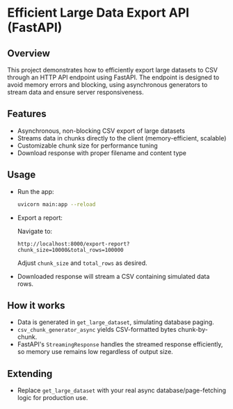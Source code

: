 # Efficient Large Data Export API (FastAPI)

## Overview

This project demonstrates how to efficiently export large datasets to CSV through an HTTP API endpoint using FastAPI. The endpoint is designed to avoid memory errors and blocking, using asynchronous generators to stream data and ensure server responsiveness.

## Features
- Asynchronous, non-blocking CSV export of large datasets
- Streams data in chunks directly to the client (memory-efficient, scalable)
- Customizable chunk size for performance tuning
- Download response with proper filename and content type

## Usage

- Run the app:

  ```bash
  uvicorn main:app --reload
  ```

- Export a report:

  Navigate to:

  `http://localhost:8000/export-report?chunk_size=10000&total_rows=100000`

  Adjust `chunk_size` and `total_rows` as desired.

- Downloaded response will stream a CSV containing simulated data rows.

## How it works

- Data is generated in `get_large_dataset`, simulating database paging.
- `csv_chunk_generator_async` yields CSV-formatted bytes chunk-by-chunk.
- FastAPI's `StreamingResponse` handles the streamed response efficiently, so memory use remains low regardless of output size.

## Extending

- Replace `get_large_dataset` with your real async database/page-fetching logic for production use.
